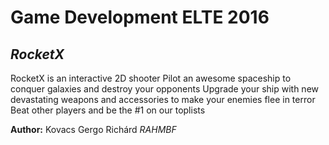 # **Game Development ELTE 2016**
## _RocketX_
RocketX is an interactive 2D shooter
Pilot an awesome spaceship to conquer galaxies and destroy your opponents
Upgrade your ship with new devastating weapons and accessories to make your enemies flee in terror
Beat other players and be the #1 on our toplists

**Author:**
Kovacs Gergo Richárd
_RAHMBF_